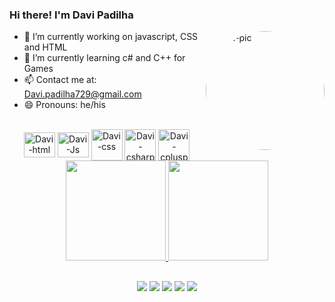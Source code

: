 ### Hi there! I'm Davi Padilha



   <img align="right" alt="Davi-pic" height="190" style="border-radius:300px;" src="https://lh3.googleusercontent.com/b16u1NoTql_h1MKOkbJk9iNJ05GXQh4c6ZJLqiCa7uaebgwO6YNyKS4epdoS6EE5CyPUej1q3PPGCJ5okuuABAql84wExymeA9wB0C-gxx-3QSlgFRitsr0mL_ivjc0hThK0soXkjlLqtC2nelX7jCu_icT2NjkPvl9XXWdmAhvonfnQGs_FYxmD_358qnZ_n0c2QlYOdqwNd8cEaFtmpt5TKlNVZ2uv3rbra0uTIXOip-iJrPrZkN5GJHUhEAUg0iAfOwUNApes339WQyw__uQH2H51LVFjHnlpKHuXv7wtAhy-9PiMUEOehlW0XXkKXMZsOzgNVL_Re5e1tjBYxZnmocIDewygjmQAsDdOIo8lFZvJvooaCM1P3UyO3x1Et5-dnCdckgZYdEXpbuD1rgm0fOZNGHrgYX-aI1GRsxhkou5iG5bYC-NHmRMylZuJnH0RXBdjHplw_Krz6E629AbKur5yJjQdE--Cz5RYlSjZMTXvC6qmxRdc7na4ePGD3uP35azScN5eVZ6qL0kpMVA_D-34wMzHrhhBhthUpPNh5OhVTOE8SYZZADw-8UQnkZdVeN2xwpcummzyiYX6xmCUl9YkJQHL8TT48QazEmrC9_1e-PrK5xFgoquaeDHzSbBNYWlAFUKutQDDcAM6CySacZEaA-sLWUeyNmY2ETEz2U2fYDRRlIAMhUlMfKGigEofuiLkOoFiNs9KcrjWFyibBQ=s225-no?authuser=0">


- 🔭 I’m currently working on javascript, CSS and HTML
- 🌱 I’m currently learning c# and C++ for Games
- 📫 Contact me at: Davi.padilha729@gmail.com
- 😄 Pronouns: he/his

  
<div align="center" style="display: inline_block"><br>
  <img align="center" alt="Davi-html" height="40" width="50"src="https://cdn.jsdelivr.net/gh/devicons/devicon/icons/html5/html5-original-wordmark.svg">
  <img align="center" alt="Davi-Js" height="40" width="50" src="https://cdn.jsdelivr.net/gh/devicons/devicon/icons/javascript/javascript-original.svg">
  <img align="center" alt="Davi-css" heigth="40" width="50" src="https://cdn.jsdelivr.net/gh/devicons/devicon/icons/css3/css3-original-wordmark.svg">
  <img align="center" alt="Davi-csharp" heigth="40" width="50" src="https://cdn.jsdelivr.net/gh/devicons/devicon/icons/csharp/csharp-line.svg">
  <img align="center" alt="Davi-cplusplus" heigth="40" width="50" src="https://cdn.jsdelivr.net/gh/devicons/devicon/icons/cplusplus/cplusplus-line.svg">
</div>
  

<div align="center">
  <a href="https://github.com/daavi997/">
  <img height="160em" src="https://github-readme-stats.vercel.app/api?username=daavi997&show_icons=true&theme=tokyonight&include_all_commits=true&count_private=true"/>
  <img height="160em" src="https://github-readme-stats.vercel.app/api/top-langs/?username=daavi997&layout=compact&langs_count=7&theme=tokyonight"/>
</div>

  ##
  
  <div align="center">
  <a href="https://www.instagram.com/davi.padilha97/" target="_blank"><img src="https://img.shields.io/badge/-Instagram-%23E4405F?style=for-the-badge&logo=instagram&logoColor=white" target="_blank"></a>
  <a href = "mailto:davi.padilha729@gmail.com"><img src="https://img.shields.io/badge/-Gmail-%23333?style=for-the-badge&logo=gmail&logoColor=white" target="_blank"></a>
  <a href="https://www.linkedin.com/in/davi-padilha-65015417a/" target="_blank"><img src="https://img.shields.io/badge/-LinkedIn-%230077B5?style=for-the-badge&logo=linkedin&logoColor=white" target="_blank"></a>
  <a href=" http://api.whatsapp.com/send?phone=5519988273515" target="_blank"><img src="https://img.shields.io/badge/WhatsApp-25D366?style=for-the-badge&logo=whatsapp&logoColor=white" target="_blank"></a>
  <a href="https://music.youtube.com/channel/UCBRMlUsGgxIjtMUk9GRVzlQ" target="_blank"><img src="https://img.shields.io/badge/YouTube_Music-FF0000?style=for-the-badge&logo=youtube-music&logoColor=white" target="_blank"></a>
  </div>
  
